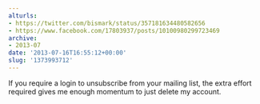 ```yaml
---
alturls:
- https://twitter.com/bismark/status/357181634480582656
- https://www.facebook.com/17803937/posts/10100980299723469
archive:
- 2013-07
date: '2013-07-16T16:55:12+00:00'
slug: '1373993712'
---
```


If you require a login to unsubscribe from your mailing list, the extra effort required gives me enough momentum to just delete my account.

